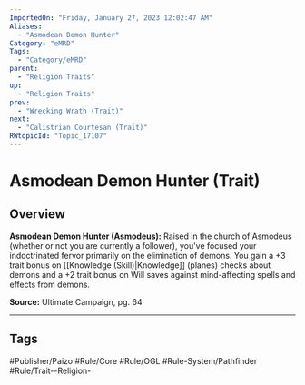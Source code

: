 ```yaml
---
ImportedOn: "Friday, January 27, 2023 12:02:47 AM"
Aliases:
  - "Asmodean Demon Hunter"
Category: "eMRD"
Tags:
  - "Category/eMRD"
parent:
  - "Religion Traits"
up:
  - "Religion Traits"
prev:
  - "Wrecking Wrath (Trait)"
next:
  - "Calistrian Courtesan (Trait)"
RWtopicId: "Topic_17107"
---
```

# Asmodean Demon Hunter (Trait)
## Overview
**Asmodean Demon Hunter (Asmodeus):** Raised in the church of Asmodeus (whether or not you are currently a follower), you've focused your indoctrinated fervor primarily on the elimination of demons. You gain a +3 trait bonus on [[Knowledge (Skill)|Knowledge]] (planes) checks about demons and a +2 trait bonus on Will saves against mind-affecting spells and effects from demons.

**Source:** Ultimate Campaign, pg. 64


---
## Tags
#Publisher/Paizo #Rule/Core #Rule/OGL #Rule-System/Pathfinder #Rule/Trait--Religion-

